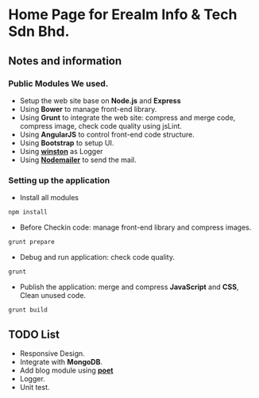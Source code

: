 Home Page for  Erealm Info & Tech Sdn Bhd.
=============
## Notes and information
### Public Modules We used.
* Setup the web site base on **Node.js** and **Express**
* Using **Bower** to manage front-end library.
* Using **Grunt** to integrate the web site: compress and merge code, compress image, check code quality using jsLint.
* Using **AngularJS** to control front-end code structure.
* Using **Bootstrap** to setup UI.
* Using [**winston**](https://github.com/flatiron/winston) as Logger
* Using [**Nodemailer**](https://github.com/andris9/Nodemailer) to send the mail.

### Setting up the application
* Install all modules
```bash
npm install
```
* Before Checkin code: manage front-end library and compress images.
```bash
grunt prepare
```
* Debug and run application: check code quality.
```bash
grunt
```
* Publish the application: merge and compress **JavaScript** and **CSS**, Clean unused code.
```bash
grunt build
``` 

## TODO List
* Responsive Design.
* Integrate with **MongoDB**.
* Add blog module using [**poet**](https://github.com/jsantell/poet)
* Logger.
* Unit test.
